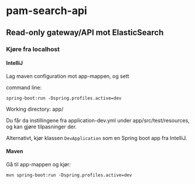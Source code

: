 # pam-search-api

## Read-only gateway/API mot ElasticSearch

### Kjøre fra localhost

#### IntelliJ

Lag maven configuration mot app-mappen, og sett 

command line:

    spring-boot:run -Dspring.profiles.active=dev 

Working directory: app/

Du får da instillingene fra application-dev.yml under app/src/test/resources, 
og kan gjøre tilpasninger der.

Alternativt, kjør klassen `DevApplication` som en Spring boot app fra IntelliJ.

#### Maven

Gå til app-mappen og kjør:

    mvn spring-boot:run -Dspring.profiles.active=dev
